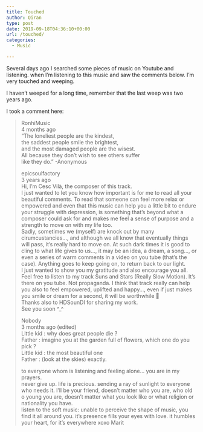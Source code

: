 ```yaml
---
title: Touched
author: Qiran
type: post
date: 2019-09-18T04:36:10+00:00
url: /touched/
categories:
  - Music

---
```

<figure class="wp-block-embed-youtube wp-block-embed is-type-video is-provider-youtube wp-embed-aspect-16-9 wp-has-aspect-ratio">

<div class="wp-block-embed__wrapper">
</div></figure>

Several days ago I searched some pieces of music on Youtube and listening. when I&#8217;m listening to this music and saw the comments below. I&#8217;m very touched and weeping. 

I haven’t <g class="gr_ gr\_13 gr-alert gr\_spell gr\_inline\_cards gr\_run\_anim ContextualSpelling multiReplace" id="13" data-gr-id="13">weeped</g> for a long time, remember that the last weep was two years ago.

I took a comment here:

<blockquote class="wp-block-quote is-layout-flow wp-block-quote-is-layout-flow">
  <p>
    RonhiMusic<br /> 4 months ago<br /> &#8220;The loneliest people are the kindest, <br /> the saddest people smile the brightest, <br /> and the most damaged people are the wisest. <br /> All because they don&#8217;t wish to see others suffer<br /> <g class="gr_ gr_148 gr-alert gr_gramm gr_inline_cards gr_run_anim Grammar multiReplace" id="148" data-gr-id="148">like</g> they do.&#8221; -Anonymous
  </p>
  
  <p>
    <g class="gr_ gr_110 gr-alert gr_spell gr_inline_cards gr_run_anim ContextualSpelling" id="110" data-gr-id="110">epicsoulfactory</g><br /> 3 years ago<br /> Hi, I&#8217;m Cesc Vilà, the composer of this track. <br /> I just wanted to let you know how important is for me to read all your beautiful comments. To read that someone can feel more relax or empowered and even that this music can help you a little bit to endure your struggle with <g class="gr_ gr_120 gr-alert gr_gramm gr_inline_cards gr_run_anim Punctuation only-del replaceWithoutSep" id="120" data-gr-id="120">depression,</g> is something that&#8217;s beyond what a composer could ask for and makes me feel a sense of purpose and a strength to move on with my life too. <br /> Sadly, sometimes we (myself) are <g class="gr_ gr_114 gr-alert gr_gramm gr_inline_cards gr_run_anim Grammar multiReplace" id="114" data-gr-id="114">knock</g> out by many <g class="gr_ gr_109 gr-alert gr_spell gr_inline_cards gr_run_anim ContextualSpelling" id="109" data-gr-id="109">cirumcustancies</g>…, and although we all know that <g class="gr_ gr_115 gr-alert gr_gramm gr_inline_cards gr_run_anim Punctuation only-ins replaceWithoutSep" id="115" data-gr-id="115">eventually</g> things will pass, it&#8217;s really hard to move on. At such dark <g class="gr_ gr_116 gr-alert gr_gramm gr_inline_cards gr_run_anim Punctuation only-ins replaceWithoutSep" id="116" data-gr-id="116">times</g> it is good to cling to what life gives to us…, it may be an idea, a dream, a song…, or even a series of warm comments in a video on <g class="gr_ gr_108 gr-alert gr_spell gr_inline_cards gr_run_anim ContextualSpelling ins-del" id="108" data-gr-id="108">you tube</g> (that&#8217;s the case). Anything goes to keep going on, to return back to our light.<br /> I just wanted to show you my gratitude and also encourage you all. Feel free to listen to my track Suns and Stars (Really Slow Motion). It&#8217;s there on <g class="gr_ gr_107 gr-alert gr_spell gr_inline_cards gr_run_anim ContextualSpelling ins-del" id="107" data-gr-id="107">you tube</g>. Not propaganda. I think that track really can help you also to feel empowered, uplifted and happy…, even if just makes you smile or dream for a second, it will be worthwhile 🙂<br /> Thanks also to HDSounDI for sharing my work. <br /> See you soon ^_^
  </p>
  
  <p>
    Nobody<br /> 3 months ago (edited)<br /> Little <g class="gr_ gr_191 gr-alert gr_gramm gr_inline_cards gr_run_anim Style multiReplace" id="191" data-gr-id="191">kid :</g> why <g class="gr_ gr_189 gr-alert gr_gramm gr_inline_cards gr_run_anim Grammar multiReplace" id="189" data-gr-id="189">does</g> great people <g class="gr_ gr_192 gr-alert gr_gramm gr_inline_cards gr_run_anim Style multiReplace" id="192" data-gr-id="192">die ?</g> <br /> <g class="gr_ gr_186 gr-alert gr_gramm gr_inline_cards gr_run_anim Style multiReplace" id="186" data-gr-id="186">Father :</g> imagine you at the garden full of flowers, which one do you <g class="gr_ gr_187 gr-alert gr_gramm gr_inline_cards gr_run_anim Style multiReplace" id="187" data-gr-id="187">pick ?</g><br /> Little <g class="gr_ gr_188 gr-alert gr_gramm gr_inline_cards gr_run_anim Style multiReplace" id="188" data-gr-id="188">kid :</g> the most beautiful one<br /> Father : (look at the skies) exactly.
  </p>
  
  <p>
    to everyone <g class="gr_ gr_12 gr-alert gr_gramm gr_inline_cards gr_run_anim Grammar multiReplace" id="12" data-gr-id="12">whom</g> is listening and feeling alone… you are in my prayers.<br /> never give up. life is precious. sending a ray of sunlight to everyone who needs it. I&#8217;ll be your friend, doesn&#8217;t matter who you are, who old o young you are, doesn&#8217;t matter what you look like or what religion or nationality you have. <br /> listen to the soft music: unable to perceive the shape of music, you find it all around you. <g class="gr_ gr_16 gr-alert gr_spell gr_inline_cards gr_run_anim ContextualSpelling multiReplace" id="16" data-gr-id="16">it&#8217;s</g> presence fills your eyes with love. it humbles your heart, for <g class="gr_ gr_23 gr-alert gr_spell gr_inline_cards gr_run_anim ContextualSpelling multiReplace" id="23" data-gr-id="23">it&#8217;s</g> everywhere xoxo Marit
  </p>
  
  <p>
  </p>
</blockquote>